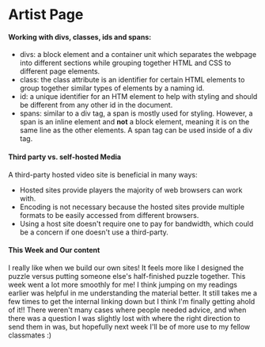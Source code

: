 
# Artist Page

#### Working with divs, classes, ids and spans:

- divs: a block element and a container unit which separates the webpage into different sections while grouping together HTML and CSS to different page elements.
- class: the class attribute is an identifier for certain HTML elements to group together similar types of elements by a naming id.
- id: a unique identifier for an HTM element to help with styling and should be different from any other id in the document.
- spans: similar to a div tag, a span is mostly used for styling. However, a span is an inline element and **not** a block element, meaning it is on the same line as the other elements. A span tag can be used inside of a div tag.

#### Third party vs. self-hosted Media

A third-party hosted video site is beneficial in many ways:

- Hosted sites provide players the majority of web browsers can work with.
- Encoding is not necessary because the hosted sites provide multiple formats to be easily accessed from different browsers.
- Using a host site doesn't require one to pay for bandwidth, which could be a concern if one doesn't use a third-party.

#### This Week and Our content

I really like when we build our own sites! It feels more like I designed the puzzle versus putting someone else's half-finished puzzle together. This week went a lot more smoothly for me! I think jumping on my readings earlier was helpful in me understanding the material better. It still takes me a few times to get the internal linking down but I think I'm finally getting ahold of it!! There weren't many cases where people needed advice, and when there was a question I was slightly lost with where the right direction to send them in was, but hopefully next week I'll be of more use to my fellow classmates :)
